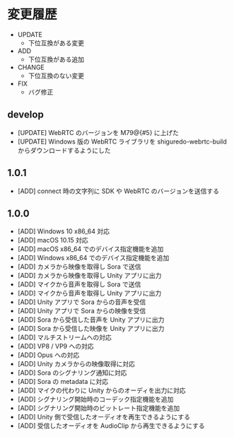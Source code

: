 # 変更履歴

- UPDATE
    - 下位互換がある変更
- ADD
    - 下位互換がある追加
- CHANGE
    - 下位互換のない変更
- FIX
    - バグ修正

## develop

- [UPDATE] WebRTC のバージョンを M79@{#5} に上げた
- [UPDATE] Windows 版の WebRTC ライブラリを shiguredo-webrtc-build からダウンロードするようにした

## 1.0.1

- [ADD] connect 時の文字列に SDK や WebRTC のバージョンを送信する

## 1.0.0

- [ADD] Windows 10 x86_64 対応
- [ADD] macOS 10.15 対応
- [ADD] macOS x86_64 でのデバイス指定機能を追加
- [ADD] Windows x86_64 でのデバイス指定機能を追加
- [ADD] カメラから映像を取得し Sora で送信
- [ADD] カメラから映像を取得し Unity アプリに出力
- [ADD] マイクから音声を取得し Sora で送信
- [ADD] マイクから音声を取得し Unity アプリに出力
- [ADD] Unity アプリで Sora からの音声を受信
- [ADD] Unity アプリで Sora からの映像を受信
- [ADD] Sora から受信した音声を Unity アプリに出力
- [ADD] Sora から受信した映像を Unity アプリに出力
- [ADD] マルチストリームへの対応
- [ADD] VP8 / VP9 への対応
- [ADD] Opus への対応
- [ADD] Unity カメラからの映像取得に対応
- [ADD] Sora のシグナリング通知に対応
- [ADD] Sora の metadata に対応
- [ADD] マイクの代わりに Unity からのオーディを出力に対応
- [ADD] シグナリング開始時のコーデック指定機能を追加
- [ADD] シグナリング開始時のビットレート指定機能を追加
- [ADD] Unity 側で受信したオーディオを再生できるようにする
- [ADD] 受信したオーディオを AudioClip から再生できるようにする
